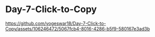 # Day-7-Click-to-Copy


https://github.com/yogeswar18/Day-7-Click-to-Copy/assets/106246472/5067fcb4-8016-4286-b5f9-580167e3ad3b


